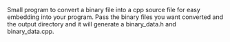 
Small program to convert a binary file into a cpp source file for easy embedding into your program. Pass the binary files you want converted and the output directory and it will generate a binary_data.h and binary_data.cpp.
